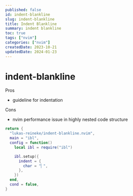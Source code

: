 ```yaml
---
published: false
id: indent-blankline
slug: indent-blankline
title: Indent Blankline
summary: indent blankline
toc: true
tags: ["nvim"]
categories: ["nvim"]
createdDate: 2023-10-21
updatedDate: 2024-01-23
---
```


# indent-blankline

Pros
- guideline for indentation

Cons
- nvim performance issue in highly nested code structure

```lua
return {
  "lukas-reineke/indent-blankline.nvim",
  main = "ibl",
  config = function()
    local ibl = require("ibl")

    ibl.setup({
      indent = {
        char = "▏",
      },
    })
  end,
  cond = false,
}
```
